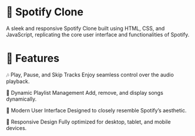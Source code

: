 # 🎵 Spotify Clone
A sleek and responsive Spotify Clone built using HTML, CSS, and JavaScript, replicating the core user interface and functionalities of Spotify.

# 🚀 Features
🎶 Play, Pause, and Skip Tracks
Enjoy seamless control over the audio playback.

📃 Dynamic Playlist Management
Add, remove, and display songs dynamically.

🎨 Modern User Interface
Designed to closely resemble Spotify’s aesthetic.

📱 Responsive Design
Fully optimized for desktop, tablet, and mobile devices.
